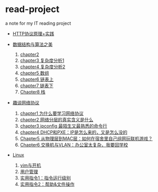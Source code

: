 # read-project
a note for my IT reading project
- [HTTP协议原理+实践](https://github.com/HanzheZhang/read-project/tree/master/HTTP%E5%8D%8F%E8%AE%AE%E5%8E%9F%E7%90%86%2B%E5%AE%9E%E8%B7%B5)

- [数据结构与算法之美](https://github.com/HanzheZhang/read-project/tree/master/%E6%95%B0%E6%8D%AE%E7%BB%93%E6%9E%84%E4%B8%8E%E7%AE%97%E6%B3%95%E4%B9%8B%E7%BE%8E)
  1. [chapter2](https://github.com/HanzheZhang/read-project/blob/master/%E6%95%B0%E6%8D%AE%E7%BB%93%E6%9E%84%E4%B8%8E%E7%AE%97%E6%B3%95%E4%B9%8B%E7%BE%8E/Chapter.2%20.md)
  2. [chapter3 复杂度分析1](https://github.com/HanzheZhang/read-project/blob/master/%E6%95%B0%E6%8D%AE%E7%BB%93%E6%9E%84%E4%B8%8E%E7%AE%97%E6%B3%95%E4%B9%8B%E7%BE%8E/Chapter.3%20%E5%A4%8D%E6%9D%82%E5%BA%A6%E5%88%86%E6%9E%90.1.%EF%BC%9A%E5%A6%82%E4%BD%95%E5%88%86%E6%9E%90%E3%80%81%E7%BB%9F%E8%AE%A1%E7%AE%97%E6%B3%95%E7%9A%84%E6%89%A7%E8%A1%8C%E6%95%88%E7%8E%87%E5%92%8C%E8%B5%84%E6%BA%90%E6%B6%88%E8%80%97.md)
  3. [chapter4 复杂度分析2](https://github.com/HanzheZhang/read-project/blob/master/%E6%95%B0%E6%8D%AE%E7%BB%93%E6%9E%84%E4%B8%8E%E7%AE%97%E6%B3%95%E4%B9%8B%E7%BE%8E/Chapter.4%20%E5%A4%8D%E6%9D%82%E5%BA%A6%E5%88%86%E6%9E%902%EF%BC%9A%E6%B5%85%E6%9E%90%E6%9C%80%E5%A5%BD%E3%80%81%E6%9C%80%E5%9D%8F%E3%80%81%E5%B9%B3%E5%9D%87%E3%80%81%E5%9D%87%E6%91%8A%E6%97%B6%E9%97%B4%E5%A4%8D%E6%9D%82%E5%BA%A6.md)
  4. [chapter5 数组](https://github.com/HanzheZhang/read-project/blob/master/%E6%95%B0%E6%8D%AE%E7%BB%93%E6%9E%84%E4%B8%8E%E7%AE%97%E6%B3%95%E4%B9%8B%E7%BE%8E/Chapter.5%20%E6%95%B0%E7%BB%84%EF%BC%9A%E4%B8%BA%E4%BB%80%E4%B9%88%E5%BE%88%E5%A4%9A%E7%A8%8B%E5%BA%8F%E8%AF%AD%E8%A8%80%E4%B8%AD%E6%95%B0%E7%BB%84%E9%83%BD%E4%BB%8E0%E5%BC%80%E5%A7%8B%E7%BC%96%E5%8F%B7.md)
  5. [chapter6 链表上](https://github.com/HanzheZhang/read-project/blob/master/%E6%95%B0%E6%8D%AE%E7%BB%93%E6%9E%84%E4%B8%8E%E7%AE%97%E6%B3%95%E4%B9%8B%E7%BE%8E/Chapter.6%20%E9%93%BE%E8%A1%A8(%E4%B8%8A)%EF%BC%9A%E5%A6%82%E4%BD%95%E5%AE%9E%E7%8E%B0LRU%E7%BC%93%E5%AD%98%E6%B7%98%E6%B1%B0%E7%AE%97%E6%B3%95.md)
  6. [chapter7 链表下](https://github.com/HanzheZhang/read-project/blob/master/%E6%95%B0%E6%8D%AE%E7%BB%93%E6%9E%84%E4%B8%8E%E7%AE%97%E6%B3%95%E4%B9%8B%E7%BE%8E/Chapter.7%20%E9%93%BE%E8%A1%A8(%E4%B8%8B)%EF%BC%9A%E5%A6%82%E4%BD%95%E8%BD%BB%E6%9D%BE%E5%86%99%E5%87%BA%E6%AD%A3%E7%A1%AE%E7%9A%84%E9%93%BE%E8%A1%A8%E4%BB%A3%E7%A0%81%EF%BC%9F.md)
  7. [Chaoter8 栈](https://github.com/HanzheZhang/read-project/blob/master/%E6%95%B0%E6%8D%AE%E7%BB%93%E6%9E%84%E4%B8%8E%E7%AE%97%E6%B3%95%E4%B9%8B%E7%BE%8E/Chapter.8%20%E6%A0%88%EF%BC%9A%E5%A6%82%E4%BD%95%E5%AE%9E%E7%8E%B0%E6%B5%8F%E8%A7%88%E5%99%A8%E7%9A%84%E5%89%8D%E8%BF%9B%E5%92%8C%E5%90%8E%E9%80%80.md)
- [趣谈网络协议](https://github.com/HanzheZhang/read-project/tree/master/%E8%B6%A3%E8%B0%88%E7%BD%91%E7%BB%9C%E5%8D%8F%E8%AE%AE)
  1. [chapter1 为什么要学习网络协议](https://github.com/HanzheZhang/read-project/blob/master/%E8%B6%A3%E8%B0%88%E7%BD%91%E7%BB%9C%E5%8D%8F%E8%AE%AE/Chapter.1%20%E4%B8%BA%E4%BB%80%E4%B9%88%E8%A6%81%E5%AD%A6%E4%B9%A0%E7%BD%91%E7%BB%9C%E5%8D%8F%E8%AE%AE.md)
  2. [chapter2 网络分层的真实含义是什么](https://github.com/HanzheZhang/read-project/blob/master/%E8%B6%A3%E8%B0%88%E7%BD%91%E7%BB%9C%E5%8D%8F%E8%AE%AE/Chapter.2%20%E7%BD%91%E7%BB%9C%E5%88%86%E5%B1%82%E6%98%AF%E7%9C%9F%E5%AE%9E%E5%90%AB%E4%B9%89%E6%98%AF%E4%BB%80%E4%B9%88.md)
  3. [chapter3 ipconfig 最陌生又最熟悉的命令行](https://github.com/HanzheZhang/read-project/blob/master/%E8%B6%A3%E8%B0%88%E7%BD%91%E7%BB%9C%E5%8D%8F%E8%AE%AE/Chapter.3%20%E2%80%98ifconfig%E2%80%99%E6%9C%80%E7%86%9F%E6%82%89%E5%8F%88%E9%99%8C%E7%94%9F%E7%9A%84%E5%91%BD%E4%BB%A4%E8%A1%8C.md)
  4. [chapter4 DHCP和PXE：IP是怎么来的，又是怎么没的](https://github.com/HanzheZhang/read-project/blob/master/%E8%B6%A3%E8%B0%88%E7%BD%91%E7%BB%9C%E5%8D%8F%E8%AE%AE/Chapter.4%20DHCP%E5%92%8CPXE%EF%BC%9AIP%E6%98%AF%E6%80%8E%E4%B9%88%E6%9D%A5%E7%9A%84%EF%BC%8C%E5%8F%88%E6%98%AF%E6%80%8E%E4%B9%88%E6%B2%A1%E7%9A%84.md)
  5. [Chapter5 从物理层到MAC层：如何在宿舍里自己组网玩联机游戏？](https://github.com/HanzheZhang/read-project/blob/master/%E8%B6%A3%E8%B0%88%E7%BD%91%E7%BB%9C%E5%8D%8F%E8%AE%AE/Chapter.5%20%E4%BB%8E%E7%89%A9%E7%90%86%E5%B1%82%E5%88%B0MAC%E5%B1%82%EF%BC%9A%E5%A6%82%E4%BD%95%E5%9C%A8%E5%AE%BF%E8%88%8D%E9%87%8C%E8%87%AA%E5%B7%B1%E7%BB%84%E7%BD%91%E7%8E%A9%E8%81%94%E6%9C%BA%E6%B8%B8%E6%88%8F%EF%BC%9F.md)
  6. [Chapter6 交换机与VLAN：办公室太复杂，我要回学校](https://github.com/HanzheZhang/read-project/blob/master/%E8%B6%A3%E8%B0%88%E7%BD%91%E7%BB%9C%E5%8D%8F%E8%AE%AE/Chapter.6%20%E4%BA%A4%E6%8D%A2%E6%9C%BA%E4%B8%8EVLAN%EF%BC%9A%E5%8A%9E%E5%85%AC%E5%AE%A4%E5%A4%AA%E5%A4%8D%E6%9D%82%EF%BC%8C%E6%88%91%E8%A6%81%E5%9B%9E%E5%AD%A6%E6%A0%A1.md)
- [Linux](https://github.com/HanzheZhang/read-project/tree/master/Linux)
  1. [vim与开机](https://github.com/HanzheZhang/read-project/blob/master/Linux/vim%E4%B8%8E%E5%BC%80%E6%9C%BA.md)
  2. [用户管理](https://github.com/HanzheZhang/read-project/blob/master/Linux/%E7%94%A8%E6%88%B7%E7%AE%A1%E7%90%86.md)
  3. [实用指令1：指令运行级别](https://github.com/HanzheZhang/read-project/blob/master/Linux/%E4%BD%BF%E7%94%A8%E6%8C%87%E4%BB%A41%EF%BC%9A%E6%8C%87%E4%BB%A4%E8%BF%90%E8%A1%8C%E7%BA%A7%E5%88%AB.md)
  4. [实用指令2：帮助&文件操作](https://github.com/HanzheZhang/read-project/blob/master/Linux/%E5%AE%9E%E7%94%A8%E6%8C%87%E4%BB%A42%EF%BC%9A%E5%B8%AE%E5%8A%A9%26%E6%96%87%E4%BB%B6%E6%93%8D%E4%BD%9C.md)
